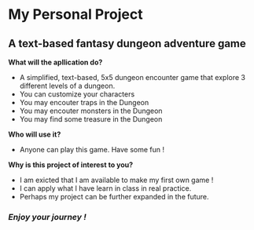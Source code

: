 # My Personal Project

## A text-based fantasy dungeon adventure game

**What will the apllication do?**
<ul>
<li>A simplified, text-based, 5x5 dungeon encounter game that explore 3 different levels of a dungeon.</li>
<li>You can customize your characters</li>
<li>You may encouter traps in the Dungeon</li>
<li>You may encouter monsters in the Dungeon</li>
<li>You may find some treasure in the Dungeon</li>
</ul>
  
**Who will use it?**
<ul>
<li>Anyone can play this game. Have some fun !</li>
</ul>

**Why is this project of interest to you?**
<ul>
<li>I am exicted that I am available to make my first own game !</li>
<li>I can apply what I have learn in class in real practice.</li>
<li>Perhaps my project can be further expanded in the future.</li>
</ul>

### ***Enjoy your journey !*** ###